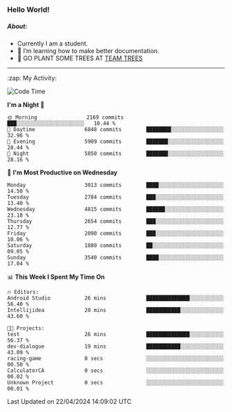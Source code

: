 ### Hello World!

##### About:
- Currently I am a student.
- 🌱 I’m learning how to make better documentation.
- 🌱 GO PLANT SOME TREES AT [TEAM TREES](https://teamtrees.org/)

---
  <summary>:zap: My Activity:</summary>
  
<!--START_SECTION:waka-->
![Code Time](http://img.shields.io/badge/Code%20Time-1%2C316%20hrs%2024%20mins-blue)

**I'm a Night 🦉** 

```text
🌞 Morning                2169 commits        ███░░░░░░░░░░░░░░░░░░░░░░   10.44 % 
🌆 Daytime                6848 commits        ████████░░░░░░░░░░░░░░░░░   32.96 % 
🌃 Evening                5909 commits        ███████░░░░░░░░░░░░░░░░░░   28.44 % 
🌙 Night                  5850 commits        ███████░░░░░░░░░░░░░░░░░░   28.16 % 
```
📅 **I'm Most Productive on Wednesday** 

```text
Monday                   3013 commits        ████░░░░░░░░░░░░░░░░░░░░░   14.50 % 
Tuesday                  2784 commits        ███░░░░░░░░░░░░░░░░░░░░░░   13.40 % 
Wednesday                4815 commits        ██████░░░░░░░░░░░░░░░░░░░   23.18 % 
Thursday                 2654 commits        ███░░░░░░░░░░░░░░░░░░░░░░   12.77 % 
Friday                   2090 commits        ███░░░░░░░░░░░░░░░░░░░░░░   10.06 % 
Saturday                 1880 commits        ██░░░░░░░░░░░░░░░░░░░░░░░   09.05 % 
Sunday                   3540 commits        ████░░░░░░░░░░░░░░░░░░░░░   17.04 % 
```


📊 **This Week I Spent My Time On** 

```text
🔥 Editors: 
Android Studio           26 mins             ██████████████░░░░░░░░░░░   56.40 % 
Intellijidea             20 mins             ███████████░░░░░░░░░░░░░░   43.60 % 

🐱‍💻 Projects: 
test                     26 mins             ██████████████░░░░░░░░░░░   56.37 % 
dev-dialogue             19 mins             ███████████░░░░░░░░░░░░░░   43.09 % 
racing-game              0 secs              ░░░░░░░░░░░░░░░░░░░░░░░░░   00.50 % 
CalculatorCA             0 secs              ░░░░░░░░░░░░░░░░░░░░░░░░░   00.02 % 
Unknown Project          0 secs              ░░░░░░░░░░░░░░░░░░░░░░░░░   00.01 % 
```


 Last Updated on 22/04/2024 14:09:02 UTC
<!--END_SECTION:waka-->
